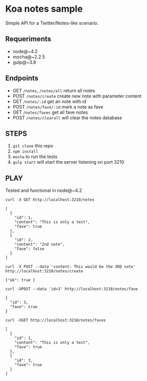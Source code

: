 # Koa notes sample

Simple API for a Twitter/Notes-like scenario.

## Requeriments
- node@~4.2
- mocha@~2.2.5
- gulp@~3.8

## Endpoints
- GET `/notes`, `/notes/all` return all notes
- POST `/notes/create` create new note with parameter content
- GET `/notes/:id` get an note with id
- POST `/notes/fave/:id` mark a note as fave
- GET `/notes/faves` get all fave notes
- POST `/notes/clearall` will clear the notes database

## STEPS
1. `git clone` this repo
2. `npm install`
4. `mocha` to run the tests
3. `gulp start` will start the server listening on port 3210


## PLAY
Tested and functional in node@~4.2

`curl -X GET http://localhost:3210/notes`
```
[
  {
    "id": 1,
    "content": "This is only a test",
    "fave": true
  },
  {
    "id": 2,
    "content": "2nd note",
    "fave": false
  }
]
```
`curl -X POST --data 'content: This would be the 3RD note' http://localhost:3210/notes/create`

```
{"ok": true }
```

`curl -XPOST --data 'id=3' http://localhost:3210/notes/fave`

```
{
  "id": 3,
  "fave": true
}
```

`curl -XGET http://localhost:3210/notes/faves`

```
[
  {
    "id": 1,
    "content": "This is only a test",
    "fave": true
  },
  {
    "id": 3,
    "fave": true
  }
]
```